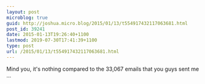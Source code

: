 ```yaml
---
layout: post
microblog: true
guid: http://joshua.micro.blog/2015/01/13/t554917432117063681.html
post_id: 39241
date: 2015-01-13T19:26:40+1100
lastmod: 2019-07-30T17:41:39+1100
type: post
url: /2015/01/13/t554917432117063681.html
---
```

Mind you, it's nothing compared to the 33,067 emails that you guys sent me ...
